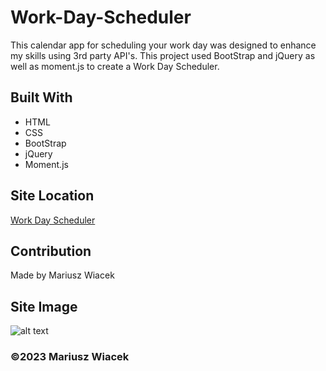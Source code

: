 # Work-Day-Scheduler
This calendar app for scheduling your work day was designed to enhance my skills using 3rd party API's. This project used BootStrap and jQuery as well as moment.js to create a Work Day Scheduler.

## Built With
* HTML
* CSS
* BootStrap
* jQuery
* Moment.js

## Site Location
[Work Day Scheduler](https://mariuszwiacek.github.io/Work-Day-Scheduler/)

## Contribution
Made by Mariusz Wiacek

## Site Image
![alt text](assets/images/WorkDaySchedulerScreenShot.png)

### ©️2023 Mariusz Wiacek
